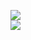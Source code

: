 [![](https://img.shields.io/badge/Made%20With-Github%20Spray-lightgrey.svg?style=for-the-badge&logo=github)](https://github.com/Annihil/github-spray#22267)  
[![](https://i.imgur.com/2DrTn0Z.gif)](https://github.com/Annihil/github-spray)